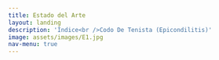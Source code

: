 ```yaml
---
title: Estado del Arte
layout: landing
description: 'Índice<br />Codo De Tenista (Epicondilitis)'
image: assets/images/E1.jpg
nav-menu: true
---
```


